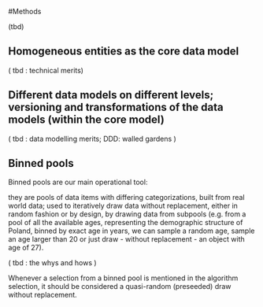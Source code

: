#Methods

(tbd)

## Homogeneous entities as the core data model

( tbd : technical merits)

## Different data models on different levels; versioning and transformations of the data models (within the core model)

( tbd : data modelling merits; DDD: walled gardens )

## Binned pools

Binned pools are our main operational tool:

they are pools of data items with differing categorizations,
built from real world data; used to iteratively draw data without replacement,
either in random fashion or by design, by drawing data from subpools
(e.g. from a pool of all the available ages, representing the demographic structure of Poland,
binned by exact age in years, we can sample a random age, sample an age larger than 20
or just draw - without replacement - an object with age of 27).

( tbd : the whys and hows )

Whenever a selection from a binned pool is mentioned in the algorithm selection, it should be considered a quasi-random (preseeded) draw without replacement.

